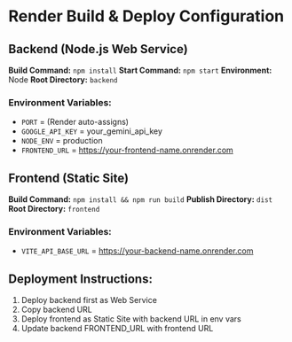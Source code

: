 # Render Build & Deploy Configuration

## Backend (Node.js Web Service)
**Build Command:** `npm install`
**Start Command:** `npm start`
**Environment:** Node
**Root Directory:** `backend`

### Environment Variables:
- `PORT` = (Render auto-assigns)
- `GOOGLE_API_KEY` = your_gemini_api_key
- `NODE_ENV` = production
- `FRONTEND_URL` = https://your-frontend-name.onrender.com

## Frontend (Static Site)
**Build Command:** `npm install && npm run build`
**Publish Directory:** `dist`
**Root Directory:** `frontend`

### Environment Variables:
- `VITE_API_BASE_URL` = https://your-backend-name.onrender.com

## Deployment Instructions:
1. Deploy backend first as Web Service
2. Copy backend URL
3. Deploy frontend as Static Site with backend URL in env vars
4. Update backend FRONTEND_URL with frontend URL